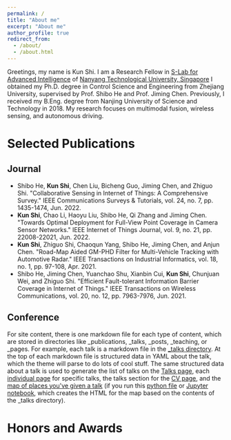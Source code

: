 ```yaml
---
permalink: /
title: "About me"
excerpt: "About me"
author_profile: true
redirect_from: 
  - /about/
  - /about.html
---
```


Greetings, my name is Kun Shi. I am a Research Fellow in [S-Lab for Advanced Intelligence](https://www.ntu.edu.sg/s-lab) of [Nanyang Technological University, Singapore](https://www.ntu.edu.sg/) I obtained my Ph.D. degree in Control Science and Engineering from Zhejiang University, supervised by Prof. Shibo He and Prof. Jiming Chen. Previously, I received my B.Eng. degree from Nanjing University of Science and Technology in 2018.
My research focuses on multimodal fusion, wireless sensing, and autonomous driving. 

Selected Publications
======

Journal
------
- Shibo He, **Kun Shi**, Chen Liu, Bicheng Guo, Jiming Chen, and Zhiguo Shi. "Collaborative Sensing in Internet of Things: A Comprehensive Survey." IEEE Communications Surveys & Tutorials, vol. 24, no. 7, pp. 1435-1474, Jun. 2022.
- **Kun Shi**, Chao Li, Haoyu Liu, Shibo He, Qi Zhang and Jiming Chen. "Towards Optimal Deployment for Full-View Point Coverage in Camera Sensor Networks." IEEE Internet of Things Journal, vol. 9, no. 21, pp. 22008-22021, Jun. 2022.
- **Kun Shi**, Zhiguo Shi, Chaoqun Yang, Shibo He, Jiming Chen, and Anjun Chen. "Road-Map Aided GM-PHD Filter for Multi-Vehicle Tracking with Automotive Radar." IEEE Transactions on Industrial Informatics, vol. 18, no. 1, pp. 97-108, Apr. 2021. 
- Shibo He, Jiming Chen, Yuanchao Shu, Xianbin Cui, **Kun Shi**, Chunjuan Wei, and Zhiguo Shi. "Efficient Fault-tolerant Information Barrier Coverage in Internet of Things." IEEE Transactions on Wireless Communications, vol. 20, no. 12, pp. 7963-7976, Jun. 2021.

Conference
------
For site content, there is one markdown file for each type of content, which are stored in directories like _publications, _talks, _posts, _teaching, or _pages. For example, each talk is a markdown file in the [_talks directory](https://github.com/academicpages/academicpages.github.io/tree/master/_talks). At the top of each markdown file is structured data in YAML about the talk, which the theme will parse to do lots of cool stuff. The same structured data about a talk is used to generate the list of talks on the [Talks page](https://academicpages.github.io/talks), each [individual page](https://academicpages.github.io/talks/2012-03-01-talk-1) for specific talks, the talks section for the [CV page](https://academicpages.github.io/cv), and the [map of places you've given a talk](https://academicpages.github.io/talkmap.html) (if you run this [python file](https://github.com/academicpages/academicpages.github.io/blob/master/talkmap.py) or [Jupyter notebook](https://github.com/academicpages/academicpages.github.io/blob/master/talkmap.ipynb), which creates the HTML for the map based on the contents of the _talks directory).

Honors and Awards
======

